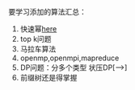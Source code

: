 要学习添加的算法汇总：
1. 快速幂[here](https://blog.csdn.net/qq_19782019/article/details/85621386)
2. top k问题
3. 马拉车算法
4. openmp,openmpi,mapreduce
5. DP问题：分多个类型
       状压DP[-->]
5. 前缀树还是得掌握
